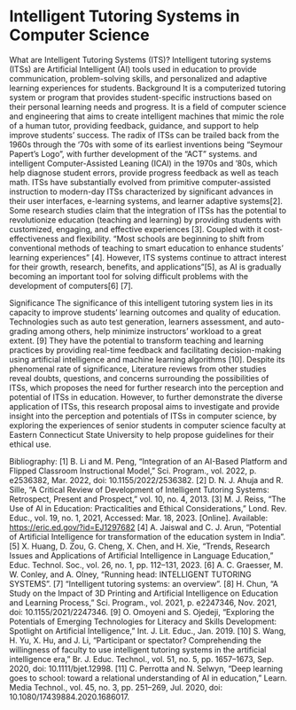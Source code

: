 # Intelligent Tutoring Systems in Computer Science

 What are Intelligent Tutoring Systems (ITS)?
Intelligent tutoring systems (ITSs) are Artificial Intelligent (AI) tools used in education to provide communication, problem-solving skills, and personalized and adaptive learning experiences for students.
Background
It is a computerized tutoring system or program that provides student-specific instructions based on their personal learning needs and progress.  It is a field of computer science and engineering that aims to create intelligent machines that mimic the role of a human tutor, providing feedback, guidance, and support to help improve students’ success. The radix of ITSs can be trailed back from the 1960s through the ‘70s with some of its earliest inventions being “Seymour Papert’s Logo”, with further development of the “ACT” systems.
and intelligent Computer-Assisted Leaning (ICAI) in the 1970s and ’80s, which help diagnose student errors, provide progress feedback as well as teach math.
ITSs have substantially evolved from primitive computer-assisted instruction to modern-day ITSs characterized by significant advances in their user interfaces, e-learning systems, and learner adaptive systems[2]. Some research studies claim that the integration of ITSs has the potential to revolutionize education (teaching and learning) by providing students with customized, engaging, and effective experiences [3]. Coupled with it cost-effectiveness and flexibility. “Most schools are beginning to shift from conventional methods of teaching to smart education to enhance students’ learning experiences” [4].
However, ITS systems continue to attract interest for their growth, research, benefits, and applications”[5], as AI is gradually becoming an important tool for solving difficult problems with the development of computers[6] [7].

Significance
The significance of this intelligent tutoring system lies in its capacity to improve students’ learning outcomes and quality of education. Technologies such as auto test generation, learners assessment, and auto-grading among others, help minimize instructors’ workload to a great extent. [9] They have the potential to transform teaching and learning practices by providing real-time feedback and facilitating decision-making using artificial intelligence and machine learning algorithms [10]. Despite its phenomenal rate of significance, Literature reviews from other studies reveal doubts, questions, and concerns surrounding the possibilities of ITSs, which proposes the need for further research into the perception and potential of ITSs in education.  However, to further demonstrate the diverse application of ITSs, this research proposal aims to investigate and provide insight into the perception and potentials of ITSs in computer science, by exploring the experiences of senior students in computer science faculty at Eastern Connecticut State University to help propose guidelines for their ethical use.






Bibliography:
[1]	B. Li and M. Peng, “Integration of an AI-Based Platform and Flipped Classroom Instructional Model,” Sci. Program., vol. 2022, p. e2536382, Mar. 2022, doi: 10.1155/2022/2536382.
[2]	D. N. J. Ahuja and R. Sille, “A Critical Review of Development of Intelligent Tutoring Systems: Retrospect, Present and Prospect,” vol. 10, no. 4, 2013.
[3]	M. J. Reiss, “The Use of Al in Education: Practicalities and Ethical Considerations,” Lond. Rev. Educ., vol. 19, no. 1, 2021, Accessed: Mar. 18, 2023. [Online]. Available: https://eric.ed.gov/?id=EJ1297682
[4]	A. Jaiswal and C. J. Arun, “Potential of Artificial Intelligence for transformation of the education system in India”.
[5]	X. Huang, D. Zou, G. Cheng, X. Chen, and H. Xie, “Trends, Research Issues and Applications of Artificial Intelligence in Language Education,” Educ. Technol. Soc., vol. 26, no. 1, pp. 112–131, 2023.
[6]	A. C. Graesser, M. W. Conley, and A. Olney, “Running head: INTELLIGENT TUTORING SYSTEMS”.
[7]	“Intelligent tutoring systems: an overview”.
[8]	H. Chun, “A Study on the Impact of 3D Printing and Artificial Intelligence on Education and Learning Process,” Sci. Program., vol. 2021, p. e2247346, Nov. 2021, doi: 10.1155/2021/2247346.
[9]	O. Omoyeni and S. Ojedeji, “Exploring the Potentials of Emerging Technologies for Literacy and Skills Development: Spotlight on Artificial Intelligence,” Int. J. Lit. Educ., Jan. 2019.
[10]	S. Wang, H. Yu, X. Hu, and J. Li, “Participant or spectator? Comprehending the willingness of faculty to use intelligent tutoring systems in the artificial intelligence era,” Br. J. Educ. Technol., vol. 51, no. 5, pp. 1657–1673, Sep. 2020, doi: 10.1111/bjet.12998.
[11]	C. Perrotta and N. Selwyn, “Deep learning goes to school: toward a relational understanding of AI in education,” Learn. Media Technol., vol. 45, no. 3, pp. 251–269, Jul. 2020, doi: 10.1080/17439884.2020.1686017.


